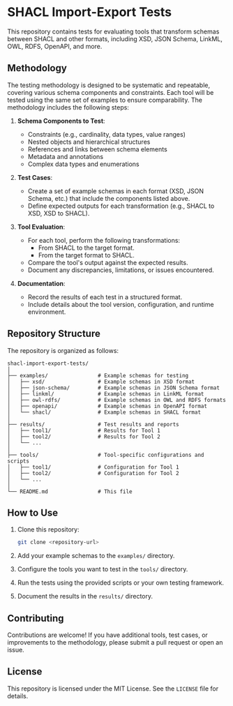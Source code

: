 # SHACL Import-Export Tests

This repository contains tests for evaluating tools that transform schemas between SHACL and other formats, including XSD, JSON Schema, LinkML, OWL, RDFS, OpenAPI, and more. 

## Methodology

The testing methodology is designed to be systematic and repeatable, covering various schema components and constraints. Each tool will be tested using the same set of examples to ensure comparability. The methodology includes the following steps:

1. **Schema Components to Test**:
   - Constraints (e.g., cardinality, data types, value ranges)
   - Nested objects and hierarchical structures
   - References and links between schema elements
   - Metadata and annotations
   - Complex data types and enumerations

2. **Test Cases**:
   - Create a set of example schemas in each format (XSD, JSON Schema, etc.) that include the components listed above.
   - Define expected outputs for each transformation (e.g., SHACL to XSD, XSD to SHACL).

3. **Tool Evaluation**:
   - For each tool, perform the following transformations:
     - From SHACL to the target format.
     - From the target format to SHACL.
   - Compare the tool's output against the expected results.
   - Document any discrepancies, limitations, or issues encountered.

4. **Documentation**:
   - Record the results of each test in a structured format.
   - Include details about the tool version, configuration, and runtime environment.

## Repository Structure

The repository is organized as follows:

```
shacl-import-export-tests/
│
├── examples/                # Example schemas for testing
│   ├── xsd/                 # Example schemas in XSD format
│   ├── json-schema/         # Example schemas in JSON Schema format
│   ├── linkml/              # Example schemas in LinkML format
│   ├── owl-rdfs/            # Example schemas in OWL and RDFS formats
│   ├── openapi/             # Example schemas in OpenAPI format
│   └── shacl/               # Example schemas in SHACL format
│
├── results/                 # Test results and reports
│   ├── tool1/               # Results for Tool 1
│   ├── tool2/               # Results for Tool 2
│   └── ...
│
├── tools/                   # Tool-specific configurations and scripts
│   ├── tool1/               # Configuration for Tool 1
│   ├── tool2/               # Configuration for Tool 2
│   └── ...
│
└── README.md                # This file
```

## How to Use

1. Clone this repository:
   ```bash
   git clone <repository-url>
   ```

2. Add your example schemas to the `examples/` directory.

3. Configure the tools you want to test in the `tools/` directory.

4. Run the tests using the provided scripts or your own testing framework.

5. Document the results in the `results/` directory.

## Contributing

Contributions are welcome! If you have additional tools, test cases, or improvements to the methodology, please submit a pull request or open an issue.

## License

This repository is licensed under the MIT License. See the `LICENSE` file for details.
